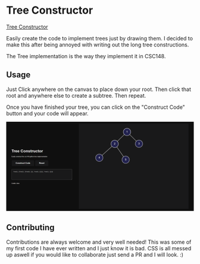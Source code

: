 
# Tree Constructor
[Tree Constructor](https://drewgallinger.github.io/Tree-Constructor/)

Easily create the code to implement trees just by drawing them. I decided to make this after being annoyed with writing out the long tree constructions.

The Tree implementation is the way they implement it in CSC148.


## Usage

Just Click anywhere on the canvas to place down your root. Then click that root and anywhere else to create a subtree. Then repeat.

Once you have finished your tree, you can click on the "Construct Code" button and your code will appear.

![App Screenshot](assets/example.png)


## Contributing

Contributions are always welcome and very well needed! This was some of my first code I have ever written and I just know it is bad. CSS is all messed up aswell if you would like to collaborate just send a PR and I will look. :)

